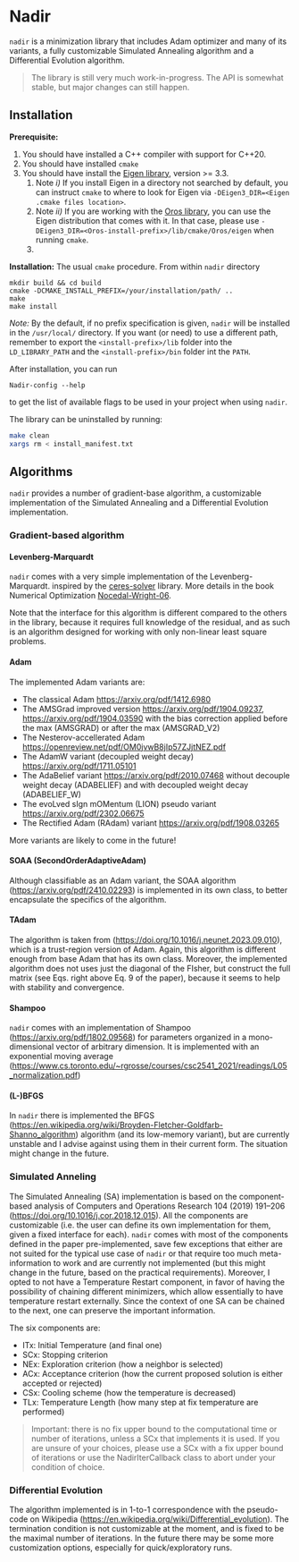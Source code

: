 # Nadir

`nadir` is a minimization library that includes Adam optimizer and many of its variants, a fully customizable Simulated Annealing algorithm and a Differential Evolution algorithm.

> The library is still very much work-in-progress. The API is somewhat stable, but major changes can still happen.

## Installation
**Prerequisite:** 
1. You should have installed a C++ compiler with support for C++20.
2. You should have installed `cmake`
3. You should have install the [Eigen library](https://eigen.tuxfamily.org/), version >= 3.3. 
   1. Note *i)* If you install Eigen in a directory not searched by default, you can instruct `cmake` to where to look for Eigen via `-DEigen3_DIR=<Eigen .cmake files location>`.
   2. Note *ii)* If you are working with the [Oros library](https://github.com/MapCollaboration/Oros), you can use the Eigen distribution that comes with it. In that case, please use `-DEigen3_DIR=<Oros-install-prefix>/lib/cmake/Oros/eigen` when running `cmake`.
   3. 
**Installation:**
The usual `cmake` procedure. From within `nadir` directory
```shell
mkdir build && cd build
cmake -DCMAKE_INSTALL_PREFIX=/your/installation/path/ ..
make
make install
```
*Note:* By the default, if no prefix specification is given, `nadir` will be installed in the `/usr/local/`  directory. If you want (or need) to use a different path, remember to export the `<install-prefix>/lib` folder into the `LD_LIBRARY_PATH` and the `<install-prefix>/bin` folder int the `PATH`.

After installation, you can run 
```shell
Nadir-config --help
```
to get the list of available flags to be used in your project when using `nadir`.

The library can be uninstalled by running:

```bash
make clean
xargs rm < install_manifest.txt
```

## Algorithms

`nadir` provides a number of gradient-base algorithm, a customizable implementation of the Simulated Annealing and a Differential Evolution implementation.

### Gradient-based algorithm

#### Levenberg-Marquardt
`nadir` comes with a very simple implementation of the Levenberg-Marquardt.
inspired by the [ceres-solver](http://ceres-solver.org/nnls_solving.html) library.
More details in the book Numerical Optimization [Nocedal-Wright-06](https://link.springer.com/book/10.1007/978-0-387-40065-5).

Note that the interface for this algorithm is different compared to the others in the library, because it requires full knowledge of the residual, and as such is an algorithm designed for working with only non-linear least square problems.

#### Adam 
The implemented Adam variants are:
- The classical Adam https://arxiv.org/pdf/1412.6980
- The AMSGrad improved version https://arxiv.org/pdf/1904.09237, https://arxiv.org/pdf/1904.03590 with the bias correction applied before the max (AMSGRAD) or after the max (AMSGRAD_V2)
- The Nesterov-accellerated Adam https://openreview.net/pdf/OM0jvwB8jIp57ZJjtNEZ.pdf
- The AdamW variant (decoupled weight decay) https://arxiv.org/pdf/1711.05101
- The AdaBelief variant https://arxiv.org/pdf/2010.07468 without decouple weight decay (ADABELIEF) and with decoupled weight decay (ADABELIEF_W)
- The evoLved sIgn mOMentum (LION) pseudo variant https://arxiv.org/pdf/2302.06675
- The Rectified Adam (RAdam) variant https://arxiv.org/pdf/1908.03265

More variants are likely to come in the future!

#### SOAA (SecondOrderAdaptiveAdam)
Although classifiable as an Adam variant, the SOAA algorithm (https://arxiv.org/pdf/2410.02293) is implemented in its own class, to better encapsulate the specifics of the algorithm. 

#### TAdam
The algorithm is taken from (https://doi.org/10.1016/j.neunet.2023.09.010), which is a trust-region version of Adam.
Again, this algorithm is different enough from base Adam that has its own class.
Moreover, the implemented algorithm does not uses just the diagonal of the FIsher, but construct the full matrix 
(see Eqs. right above Eq. 9 of the paper), because it seems to help with stability and convergence.

#### Shampoo
`nadir` comes with an implementation of Shampoo (https://arxiv.org/pdf/1802.09568) for parameters organized in a mono-dimensional vector of arbitrary dimension. It is implemented with an exponential moving average (https://www.cs.toronto.edu/~rgrosse/courses/csc2541_2021/readings/L05_normalization.pdf)

#### (L-)BFGS
In `nadir` there is implemented the BFGS (https://en.wikipedia.org/wiki/Broyden-Fletcher-Goldfarb-Shanno_algorithm) algorithm (and its low-memory variant), but are currently unstable and I advise against using them in their current form. The situation might change in the future.

### Simulated Anneling

The Simulated Annealing (SA) implementation is based on the component-based analysis of
Computers and Operations Research 104 (2019) 191–206 (https://doi.org/10.1016/j.cor.2018.12.015).
All the components are customizable (i.e. the user can define its own implementation for them, given a fixed interface for each). `nadir` comes with most of the components defined in the paper pre-implemented, save few exceptions that either are not suited for the typical use case of `nadir` or that require too much meta-information to work and are currently not implemented (but this might change in the future, based on the practical requirements).
Moreover, I opted to not have a Temperature Restart component, in favor of having the possibility of chaining different minimizers, which allow essentially to have temperature restart externally. Since the context of one SA can be chained to the next, one can preserve the important information.

The six components are:
- ITx: Initial Temperature (and final one)
- SCx: Stopping criterion
- NEx: Exploration criterion (how a neighbor is selected)
- ACx: Acceptance criterion (how the current proposed solution is either accepted or rejected)
- CSx: Cooling scheme (how the temperature is decreased)
- TLx: Temperature Length (how many step at fix temperature are performed)

> Important: there is no fix upper bound to the computational time or number of iterations, unless a SCx that implements it is used. If you are unsure of your choices, please use a SCx with a fix upper bound of iterations or use the NadirIterCallback class to abort under your condition of choice.

### Differential Evolution
The algorithm implemented is in 1-to-1 correspondence with the pseudo-code on Wikipedia (https://en.wikipedia.org/wiki/Differential_evolution). The termination condition is not customizable at the moment, and is fixed to be the maximal number of iterations. In the future there may be some more customization options, especially for quick/exploratory runs. 
